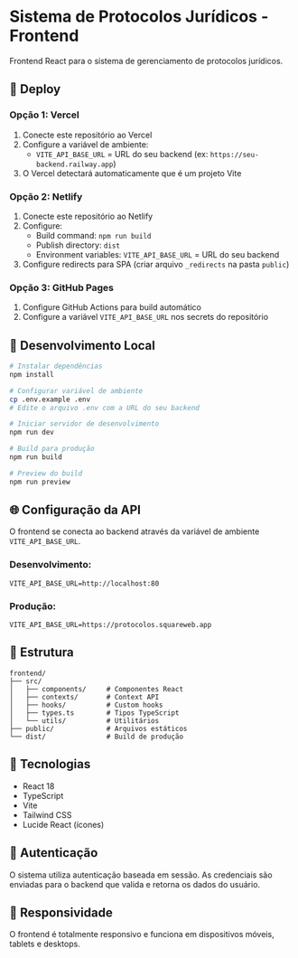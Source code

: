 # Sistema de Protocolos Jurídicos - Frontend

Frontend React para o sistema de gerenciamento de protocolos jurídicos.

## 🚀 Deploy

### Opção 1: Vercel
1. Conecte este repositório ao Vercel
2. Configure a variável de ambiente:
   - `VITE_API_BASE_URL` = URL do seu backend (ex: `https://seu-backend.railway.app`)
3. O Vercel detectará automaticamente que é um projeto Vite

### Opção 2: Netlify
1. Conecte este repositório ao Netlify
2. Configure:
   - Build command: `npm run build`
   - Publish directory: `dist`
   - Environment variables: `VITE_API_BASE_URL` = URL do seu backend
3. Configure redirects para SPA (criar arquivo `_redirects` na pasta `public`)

### Opção 3: GitHub Pages
1. Configure GitHub Actions para build automático
2. Configure a variável `VITE_API_BASE_URL` nos secrets do repositório

## 🔧 Desenvolvimento Local

```bash
# Instalar dependências
npm install

# Configurar variável de ambiente
cp .env.example .env
# Edite o arquivo .env com a URL do seu backend

# Iniciar servidor de desenvolvimento
npm run dev

# Build para produção
npm run build

# Preview do build
npm run preview
```

## 🌐 Configuração da API

O frontend se conecta ao backend através da variável de ambiente `VITE_API_BASE_URL`.

### Desenvolvimento:
```env
VITE_API_BASE_URL=http://localhost:80
```

### Produção:
```env
VITE_API_BASE_URL=https://protocolos.squareweb.app
```

## 📁 Estrutura

```
frontend/
├── src/
│   ├── components/     # Componentes React
│   ├── contexts/       # Context API
│   ├── hooks/          # Custom hooks
│   ├── types.ts        # Tipos TypeScript
│   └── utils/          # Utilitários
├── public/             # Arquivos estáticos
└── dist/               # Build de produção
```

## 🎨 Tecnologias

- React 18
- TypeScript
- Vite
- Tailwind CSS
- Lucide React (ícones)

## 🔐 Autenticação

O sistema utiliza autenticação baseada em sessão. As credenciais são enviadas para o backend que valida e retorna os dados do usuário.

## 📱 Responsividade

O frontend é totalmente responsivo e funciona em dispositivos móveis, tablets e desktops.